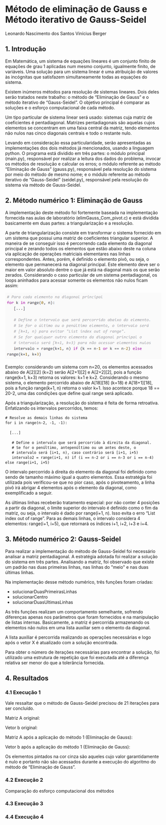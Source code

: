 # Método de eliminação de Gauss e Método iterativo de Gauss-Seidel

Leonardo Nascimento dos Santos
Vinícius Berger

## 1. Introdução
Em Matemática, um sistema de equações lineares é um conjunto finito de equações de grau 1 aplicadas num mesmo conjunto, igualmente finito, de variáveis. Uma solução para um sistema linear é uma atribuição de valores às incógnitas que satisfazem simultaneamente todas as equações do sistema. 

Existem inúmeros métodos para resolução de sistemas lineares. Dois deles serão tratados neste trabalho: o método de “Eliminação de Gauss” e o método iterativo de “Gauss-Seidel”. O objetivo principal é comparar as soluções e o esforço computacional de cada método.

Um tipo particular de sistema linear será usado: sistemas cuja matriz de coeficientes é pentadiagonal. Matrizes pentadiagonais são aquelas cujos elementos se concentram em uma faixa central da matriz, tendo elementos não nulos nas cinco diagonais centrais e todo o restante nulo.

Levando em consideração essa particularidade, serão apresentadas as implementações dos dois métodos já mencionados, usando a linguagem python. O programa está dividido em três partes: o módulo principal (main.py), responsável por realizar a leitura dos dados do problema, invocar os métodos de resolução e calcular os erros; o módulo referente ao método “Eliminação de Gauss” (gauss.py), responsável pela resolução do sistema por meio do método de mesmo nome; e o módulo referente ao método iterativo de “Gauss-Seidel” (seidel.py), responsável pela resolução do sistema via método de Gauss-Seidel.

## 2. Método numérico 1: Eliminação de Gauss

A implementação deste método foi fortemente baseada na implementação fornecida nas aulas de laboratório (elimGauss_Com_pivot.c) e está dividida basicamente em duas partes: a triangularização e a resolução.

A parte de triangularização consiste em transformar o sistema fornecido em um sistema que possui uma matriz de coeficientes triangular superior. A maneira de se conseguir isso é percorrendo cada elemento da diagonal principal e zerando todos os elementos que estão abaixo deste na coluna via aplicação de operações matriciais elementares nas linhas correspondentes. Antes, porém, é definido o elemento pivô, ou seja, o elemento que permanecerá na diagonal principal. Este elemento deve ser o maior em valor absoluto dentre o que já está na diagonal mais os que serão zerados. Considerando o caso particular de um sistema pentadiagonal, os loops aninhados para acessar somente os elementos não nulos ficam assim:

<img src="https://github.com/viniciush4/an/blob/master/imagens/Captura%20de%20tela%20de%202019-11-14%2010-30-19.png?raw=true" />

Exemplo: considerando um sistema com n=20, os elementos acessados abaixo de A[2][2] (k=2) serão A[2+1][2] e A[2+2][2], pois a função range(k+1, k+3) retorna os valores: k+1 e k+2. Considerando o mesmo sistema, o elemento percorrido abaixo de A[18][18] (k=18) é A[18+1][18], pois a função range(k+1, n) retorna o valor k+1. Isso acontece porque 18 == 20-2, uma das condições que define qual range será aplicado.

Após a triangularização, a resolução do sistema é feita de forma retroativa. Enfatizando os intervalos percorridos, temos:

```
# Resolve as demais linhas do sistema
for i in range(n-2, -1, -1):
   
  [...]

   # Define o intervalo que será percorrido à direita da diagonal.
   # Se for o penúltimo, antepenúltimo ou um antes deste, o
   # intervalo será [i+1, n), caso contrário será [i+1, i+5)
   intervalo2 = range(i+1, n) if (i == n-2 or i == n-3 or i == n-4) else range(i+1, i+5)
```

O intervalo percorrido à direita do elemento da diagonal foi definido como sendo de tamanho máximo igual a quatro elementos. Essa estratégia foi utilizada pois verificou-se que no pior caso, após o pivoteamento, a linha pivô irá abrigar 4 elementos após o elemento da diagonal, como exemplificado a seguir.







As últimas linhas receberão tratamento especial: por não conter 4 posições a partir da diagonal, o limite superior do intervalo é definido como o fim da matriz, ou seja, o intervalo é dado por range(i+1, n). Isso evita o erro “List index out of range”. Para as demais linhas, o intervalo considera 4 elementos: range(i+1, i+5), que retornará os índices i+1, i+2, i+3 e i+4.

## 3. Método numérico 2: Gauss-Seidel

Para realizar a implementação do método de Gauss-Seidel foi necessário analisar a matriz pentadiagonal. A estratégia adotada foi realizar a solução do sistema em três partes. Analisando a matriz, foi observado que existe um padrão nas duas primeiras linhas, nas linhas do "meio" e nas duas últimas linhas.

Na implementação desse método numérico, três funções foram criadas:

  * solucionarDuasPrimeirasLinhas
  * solucionarCentro
  * solucionarDuasUltimasLinhas

As três funções realizam um comportamento semelhante, sofrendo diferenças apenas nos parâmetros que foram fornecidos e na manipulação de listas internas. Basicamente, a matriz é percorrida armazenando os elementos não nulos em uma lista auxiliar sem o elemento da diagonal.

A lista auxiliar é percorrida realizando as operações necessárias e logo após o vetor X é atualizado com a solução encontrada.

Para obter o número de iterações necessárias para encontrar a solução, foi utilizado uma estrutura de repetição que foi executada até a diferença relativa ser menor do que a tolerância fornecida. 

## 4. Resultados

### 4.1 Execução 1




Vale ressaltar que o método de Gauss-Seidel precisou de 21 iterações para ser concluído.

Matriz A original:


Vetor b original: 


Matriz A após a aplicação do método 1 (Eliminação de Gauss): 


Vetor b após a aplicação do método 1 (Eliminação de Gauss):


Os elementos pintados na cor cinza são aqueles cujo valor garantidamente é nulo e portanto não são acessados durante a execução do algoritmo do método de “Eliminação de Gauss”.


### 4.2 Execução 2

Comparação do esforço computacional dos métodos

### 4.3 Execução 3


### 4.4 Execução 4
